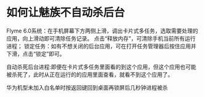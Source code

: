 # 如何让魅族不自动杀后台

Flyme 6.0系统：在手机屏幕下方两侧上滑，调出卡片式多任务，选取需要处理的应用，向上滑动即可清除任务记录。
点击“释放内存”，可清除手机当前所有运行进程；
锁定任务：如有不想关闭的后台应用，可在打开任务管理器后按住应用并下滑，点击“锁定”即可。





自动杀死后台进程:即便在卡片式多任务里面看的到这个应用，但这个应用也可能被杀死了，此时从正在运行的的应用里面查看，就看不到这个应用了。



华为机型未加入白名单时按返回键回到桌面再锁屏后几秒钟进程被杀